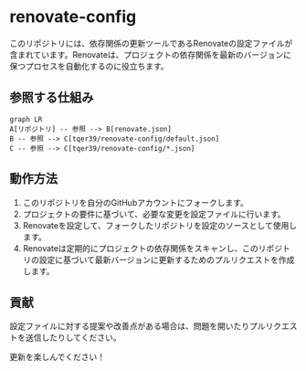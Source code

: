 # renovate-config

このリポジトリには、依存関係の更新ツールであるRenovateの設定ファイルが含まれています。Renovateは、プロジェクトの依存関係を最新のバージョンに保つプロセスを自動化するのに役立ちます。

## 参照する仕組み

```mermaid
graph LR
A[リポジトリ] -- 参照 --> B[renovate.json]
B -- 参照 --> C[tqer39/renovate-config/default.json]
C -- 参照 --> C[tqer39/renovate-config/*.json]
```

## 動作方法

1. このリポジトリを自分のGitHubアカウントにフォークします。
2. プロジェクトの要件に基づいて、必要な変更を設定ファイルに行います。
3. Renovateを設定して、フォークしたリポジトリを設定のソースとして使用します。
4. Renovateは定期的にプロジェクトの依存関係をスキャンし、このリポジトリの設定に基づいて最新バージョンに更新するためのプルリクエストを作成します。

## 貢献

設定ファイルに対する提案や改善点がある場合は、問題を開いたりプルリクエストを送信したりしてください。

更新を楽しんでください！
